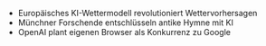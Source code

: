 - Europäisches KI-Wettermodell revolutioniert Wettervorhersagen
- Münchner Forschende entschlüsseln antike Hymne mit KI
- OpenAI plant eigenen Browser als Konkurrenz zu Google
